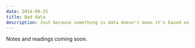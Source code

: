 ```yaml
---
date: 2014-09-25
title: Bad data
description: Just because something is data doesn't mean it's based on reality. Being able to explore the details of a data enables us to challenge claims of dubious accuracy.
---
```


Notes and readings coming soon.
